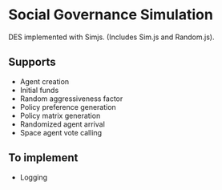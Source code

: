 Social Governance Simulation
=====

DES implemented with Simjs. (Includes Sim.js and Random.js).

Supports
-----
- Agent creation
 - Initial funds
 - Random aggressiveness factor
 - Policy preference generation
- Policy matrix generation
- Randomized agent arrival
- Space agent vote calling

To implement
-----
- Logging
